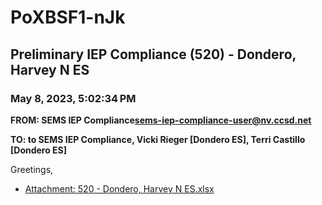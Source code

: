 # PoXBSF1-nJk
## Preliminary IEP Compliance (520) - Dondero, Harvey N ES
### May 8, 2023, 5:02:34 PM
**FROM: SEMS IEP Compliance<sems-iep-compliance-user@nv.ccsd.net>**

**TO: to SEMS IEP Compliance, Vicki Rieger [Dondero ES], Terri Castillo [Dondero ES]**


Greetings, 





* [Attachment: 520 - Dondero, Harvey N ES.xlsx](PoXBSF1-nJk-attachment-1.xlsx)
